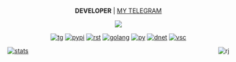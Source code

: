 <p style="text-align: center" align="center">
  <strong>DEVELOPER</strong> | <a href="https://t.me/artxdev0">MY TELEGRAM</a>
</p>

<p align="center">
  <img src="https://github.com/shkilass/shkilass/raw/main/imgs/github-profile.gif" />
</p>
<p align="center">
  <a href="https://t.me/shkilass"><img src="https://img.shields.io/badge/Telegram-26A5E4.svg?style=for-the-badge&amp;logo=Telegram&amp;logoColor=white" alt="tg"></a>
  <a href="https://pypi.org/user/ftdot/"><img src="https://img.shields.io/badge/PyPI-3775A9.svg?style=for-the-badge&amp;logo=PyPI&amp;logoColor=white" alt="pypi"></a>
  <a href="#"><img src="https://img.shields.io/badge/Rust-000000.svg?style=for-the-badge&amp;logo=Rust&amp;logoColor=white" alt="rst"></a>
  <a href="#"><img src="https://img.shields.io/badge/Golang-29BEB0.svg?style=for-the-badge&amp;logo=Go&amp;logoColor=white" alt="golang"></a>
  <a href="#"><img src="https://img.shields.io/badge/Python-3776AB.svg?style=for-the-badge&amp;logo=Python&amp;logoColor=white" alt="py"></a>
  <a href="#"><img src="https://img.shields.io/badge/.NET-512BD4.svg?style=for-the-badge&amp;logo=dotnet&amp;logoColor=white" alt="dnet"></a>
  <a href="#"><img src="https://img.shields.io/badge/Visual%20Studio%20Code-007ACC.svg?style=for-the-badge&amp;logo=Visual-Studio-Code&amp;logoColor=white" alt="vsc"></a>
</p>

<div> 
  <a href="#"><img src="https://github-readme-stats.vercel.app/api?username=artxdev0&show_icons=true&theme=transparent&hide_title=true&hide_border=true&line_height=19&card_width=350" alt="stats"></a>
  <a href="#"><img align="right" src="https://github-readme-stats.vercel.app/api/top-langs/?username=artxdev0&theme=transparent&hide_border=true&layout=compact&card_width=350" alt="rj"></a>
</div>
